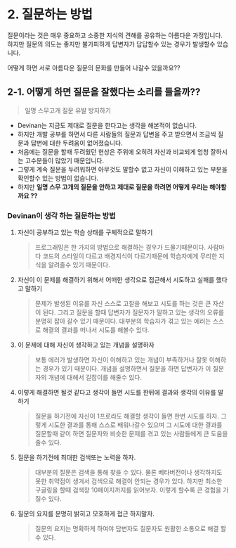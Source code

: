 # 2. 질문하는 방법

질문이라는 것은 매우 중요하고 소중한 지식의 견해를 공유하는 아름다운 과정입니다. 하지만 질문의 의도는 좋지만 불가피하게 답변자가 답답할수 있는 경우가 발생할수 있습니다.

어떻게 하면 서로 아름다운 질문의 문화를 만들어 나갈수 있을까요??

## 2-1. 어떻게 하면 질문을 잘했다는 소리를 들을까??

> 일명 스무고개 질문 유발 방지하기

- Devinan는 지금도 제대로 질문을 한다고는 생각을 해본적이 없습니다.
- 하지만 개발 공부를 하면서 다른 사람들의 질문과 답변을 주고 받으면서 조금씩 질문과 답변에 대한 두려움이 없어졌습니다.
- 처음에는 질문을 할때 두려웠던 현상은 주위에 오히려 자신과 비교되게 엄청 잘하시는 고수분들이 많았기 때문입니다.
- 그렇게 계속 질문을 두려워하면 아무것도 말할수 없고 자신이 이해하고 있는 부분을 확인할수 있는 방법이 없습니다.
- 하지만 **일명 스무 고개의 질문을 안하고 제대로 질문을 하려면 어떻게 우리는 해야할까요 ??**

### Devinan이 생각 하는 질문하는 방법

1. 자신이 공부하고 있는 학습 상태를 구체적으로 말하기
   > 프로그래밍은 한 가지의 방법으로 해결하는 경우가 드물기때문이다. 사람마다 코드의 스타일이 다르고 배경지식이 다르기때문에 학습자에게 무리한 지식을 알려줄수 있기 때문이다.
2. 자신이 이 문제를 해결하기 위해서 어떠한 생각으로 접근해서 시도하고 실패를 했다고 말하기
   > 문제가 발생된 이유를 자신 스스로 고찰을 해보고 시도를 하는 것은 큰 자산이 된다. 그리고 질문을 할때 답변자가 질문자가 말하고 있는 생각의 오류를 분명히 잡아 갈수 있기 때문이다.
   > 대부분의 학습자가 겪고 있는 에러는 스스로 해결의 결과를 떠나서 시도를 해볼수 있다.
3. 이 문제에 대해 자신이 생각하고 있는 개념을 설명하자
   > 보통 에러가 발생하면 자신이 이해하고 있는 개념이 부족하거나 잘못 이해하는 경우가 있기 때문이다. 개념을 설명하면서 질문을 하면 답변자가 이 질문자의 개념에 대해서 길잡이를 해줄수 있다.
4. 이렇게 해결하면 될것 같다고 생각이 들면 시도를 한뒤에 결과와 생각의 이유를 말하기
   > 질문을 하기전에 자신이 1프로라도 해결할 생각이 들면 한번 시도를 하자. 그렇게 시도한 결과를 통해 스스로 배워나갈수 있으며 그 시도에 대한 결과를 질문할때 같이 하면 질문자와 비슷한 문제를 겪고 있는 사람들에게 큰 도움을 줄수 있다.
5. 질문을 하기전에 최대한 검색또는 노력을 하자.
   > 대부분의 질문은 검색을 통해 찾을 수 있다. 물론 베타버전이나 생각하지도 못한 취약점이 생겨서 검색으로 해결이 안되는 경우가 있다. 하지만 최소한 구글링을 할때 검색창 10페이지까지를 읽어보자. 이렇게 할수록 큰 경험을 가질수 있다.
6. 질문의 요지를 분명히 밝히고 모호하게 접근 하지말자.
   > 질문의 요지는 명확하게 하여야 답변자도 질문자도 원활한 소통으로 해결 할수 있다.
